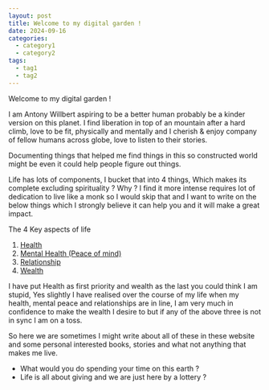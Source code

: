 ```yaml
---
layout: post
title: Welcome to my digital garden !
date: 2024-09-16
categories:
  - category1
  - category2
tags:
  - tag1
  - tag2
---
```


Welcome to my digital garden !

I am Antony Willbert aspiring to be a better human probably be a kinder version on this planet. I find liberation in top of an mountain after a hard climb, love to be fit, physically and mentally and I cherish & enjoy company of fellow humans across globe, love to listen to their stories. 

Documenting things that helped me find things in this so constructed world might be even it could help people figure out things. 

Life has lots of components, I bucket that into 4 things, Which makes its complete excluding spirituality ? Why ? I find it more intense requires lot of dedication to live like a monk so I would skip that and I want to write on the below things which I strongly believe it can help you and it will make a great impact. 

The 4 Key aspects of life 
1. [Health]()
2. [Mental Health (Peace of mind)]()
3. [Relationship]()
4. [Wealth]() 

I have put Health as first priority and wealth as the last you could think I am stupid, Yes slightly I have realised over the course of my life when my health, mental peace and relationships are in line, I am very much in confidence to make the wealth I desire to but if any of the above three is not in sync I am on a toss. 

So here we are sometimes I might write about all of these in these website and some personal interested books, stories and what not anything that makes me live. 

- What would you do spending your time on this earth ? 
- Life is all about giving and we are just here by a lottery ? 
